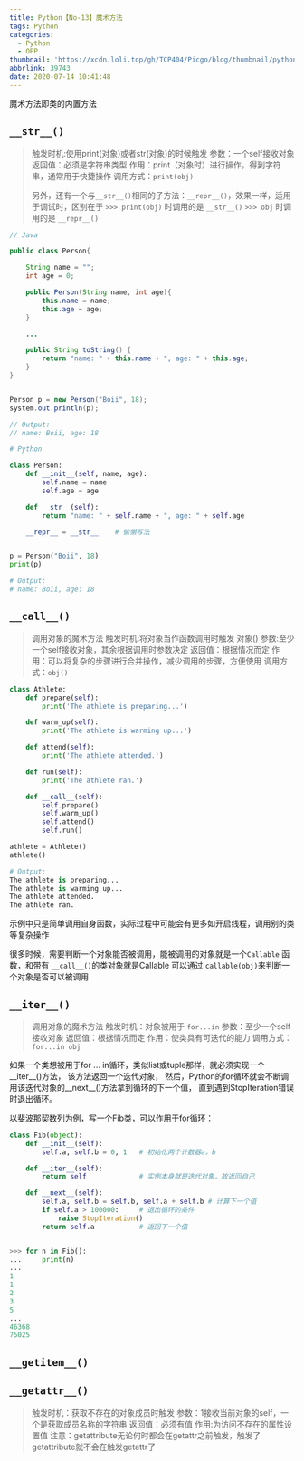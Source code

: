 ```yaml
---
title: Python【No-13】魔术方法
tags: Python
categories:
  - Python
  - OPP
thumbnail: 'https://xcdn.loli.top/gh/TCP404/Picgo/blog/thumbnail/python.png'
abbrlink: 39743
date: 2020-07-14 10:41:48
---
```


魔术方法即类的内置方法

<!--more-->

## `__str__()`
> 触发时机:使用print(对象)或者str(对象)的时候触发
> 参数：一个self接收对象
> 返回值：必须是字符串类型
> 作用：print（对象时）进行操作，得到字符串，通常用于快捷操作
> 调用方式：`print(obj)`
>
> 另外，还有一个与`__str__()`相同的子方法：`__repr__()`，效果一样，适用于调试时，区别在于
> `>>> print(obj)` 时调用的是 `__str__()`
> `>>> obj` 时调用的是 `__repr__()`

```java
// Java

public class Person{

    String name = "";
    int age = 0;

    public Person(String name, int age){
        this.name = name;
        this.age = age;
    }

    ...

    public String toString() {
        return "name: " + this.name + ", age: " + this.age;
    }
}


Person p = new Person("Boii", 18);
system.out.println(p);

// Output:
// name: Boii, age: 18
```

```python
# Python

class Person:
    def __init__(self, name, age):
        self.name = name
        self.age = age

    def __str__(self):
        return "name: " + self.name + ", age: " + self.age

    __repr__ = __str__    # 偷懒写法


p = Person("Boii", 18)
print(p)

# Output:
# name: Boii, age: 18
```

## `__call__()`
> 调用对象的魔术方法
> 触发时机:将对象当作函数调用时触发 对象()
> 参数:至少一个self接收对象，其余根据调用时参数决定
> 返回值：根据情况而定
> 作用：可以将复杂的步骤进行合并操作，减少调用的步骤，方便使用
> 调用方式：`obj()`

```python
class Athlete:
    def prepare(self):
        print('The athlete is preparing...')

    def warm_up(self):
        print('The athlete is warming up...')

    def attend(self):
        print('The athlete attended.')

    def run(self):
        print('The athlete ran.')

    def __call__(self):
        self.prepare()
        self.warm_up()
        self.attend()
        self.run()

athlete = Athlete()
athlete()

# Output:
The athlete is preparing...
The athlete is warming up...
The athlete attended.
The athlete ran.
```

示例中只是简单调用自身函数，实际过程中可能会有更多如开启线程，调用别的类等复杂操作

很多时候，需要判断一个对象能否被调用，能被调用的对象就是一个`Callable`
函数，和带有 `__call__()`的类对象就是Callable
可以通过 `callable(obj)`来判断一个对象是否可以被调用

## `__iter__()`
> 调用对象的魔术方法
> 触发时机：对象被用于 `for...in`
> 参数：至少一个self接收对象
> 返回值：根据情况而定
> 作用：使类具有可迭代的能力
> 调用方式：`for...in obj`

如果一个类想被用于for ... in循环，类似list或tuple那样，就必须实现一个__iter__()方法，
该方法返回一个迭代对象，
然后，Python的for循环就会不断调用该迭代对象的__next__()方法拿到循环的下一个值，
直到遇到StopIteration错误时退出循环。

以斐波那契数列为例，写一个Fib类，可以作用于for循环：

```python
class Fib(object):
    def __init__(self):
        self.a, self.b = 0, 1   # 初始化两个计数器a，b

    def __iter__(self):
        return self             # 实例本身就是迭代对象，故返回自己

    def __next__(self):
        self.a, self.b = self.b, self.a + self.b # 计算下一个值
        if self.a > 100000:     # 退出循环的条件
            raise StopIteration()
        return self.a           # 返回下一个值


>>> for n in Fib():
...     print(n)
...
1
1
2
3
5
...
46368
75025
```

## `__getitem__()`


## `__getattr__()`
> 触发时机：获取不存在的对象成员时触发
> 参数：1接收当前对象的self，一个是获取成员名称的字符串
> 返回值：必须有值
> 作用:为访问不存在的属性设置值
> 注意：getattribute无论何时都会在getattr之前触发，触发了getattribute就不会在触发getattr了
